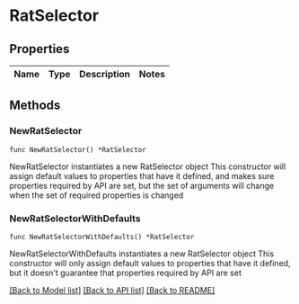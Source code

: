 # RatSelector

## Properties

Name | Type | Description | Notes
------------ | ------------- | ------------- | -------------

## Methods

### NewRatSelector

`func NewRatSelector() *RatSelector`

NewRatSelector instantiates a new RatSelector object
This constructor will assign default values to properties that have it defined,
and makes sure properties required by API are set, but the set of arguments
will change when the set of required properties is changed

### NewRatSelectorWithDefaults

`func NewRatSelectorWithDefaults() *RatSelector`

NewRatSelectorWithDefaults instantiates a new RatSelector object
This constructor will only assign default values to properties that have it defined,
but it doesn't guarantee that properties required by API are set


[[Back to Model list]](../README.md#documentation-for-models) [[Back to API list]](../README.md#documentation-for-api-endpoints) [[Back to README]](../README.md)



